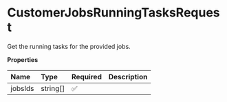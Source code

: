 # CustomerJobsRunningTasksRequest

Get the running tasks for the provided jobs.

**Properties**

| Name    | Type     | Required | Description |
| :------ | :------- | :------- | :---------- |
| jobsIds | string[] | ✅       |             |

<!-- This file was generated by liblab | https://liblab.com/ -->
